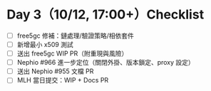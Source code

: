 # Day 3（10/12, 17:00+）Checklist
- [ ] free5gc 修補：鏈處理/驗證策略/相依套件
- [ ] 新增最小 x509 測試
- [ ] 送出 free5gc WIP PR（附重現與風險）
- [ ] Nephio #966 進一步定位（關閉外掛、版本鎖定、proxy 設定）
- [ ] 送出 Nephio #955 文檔 PR
- [ ] MLH 當日提交：WIP + Docs PR
